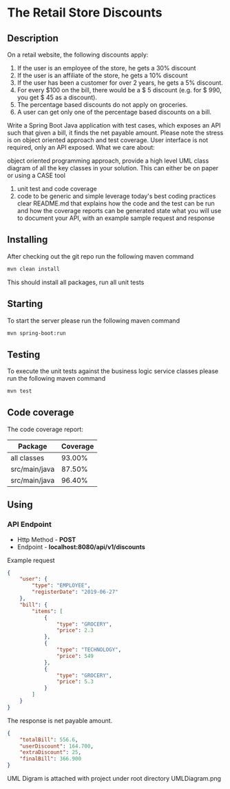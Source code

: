 # The Retail Store Discounts

## Description

On a retail website, the following discounts apply:
1. If the user is an employee of the store, he gets a 30% discount
2. If the user is an affiliate of the store, he gets a 10% discount
3. If the user has been a customer for over 2 years, he gets a 5% discount.
4. For every $100 on the bill, there would be a $ 5 discount (e.g. for $ 990, you get $ 45 as a discount).
5. The percentage based discounts do not apply on groceries.
6. A user can get only one of the percentage based discounts on a bill.

Write a Spring Boot Java application with test cases, which exposes an API such that given a bill, it finds the net payable amount. Please note the stress is on object oriented approach and test coverage. User interface is not required, only an API exposed. What we care about:

object oriented programming approach, provide a high level UML class diagram of all the key classes in your solution. This can either be on paper or using a CASE tool
1. unit test and code coverage
2. code to be generic and simple
leverage today's best coding practices
clear README.md that explains how the code and the test can be run and how the coverage reports can be generated
state what you will use to document your API, with an example sample request and response

## Installing

After checking out the git repo run the following maven command

```bash
mvn clean install
```

This should install all packages, run all unit tests

## Starting

To start the server please run the following maven command

```bash
mvn spring-boot:run
```


## Testing

To execute the unit tests against the business logic service classes please run the following maven command

```bash
mvn test
```

## Code coverage

The code coverage report:


| Package | Coverage |
|---|---|
| all classes | 93.00% |
| src/main/java | 87.50% |
| src/main/java | 96.40% | 


## Using

### API Endpoint

* Http Method - **POST**
* Endpoint - **localhost:8080/api/v1/discounts**

Example request

```json
{
    "user": {
        "type": "EMPLOYEE",
        "registerDate": "2019-06-27"
    },
    "bill": {
        "items": [
            {
                "type": "GROCERY",
                "price": 2.3
            },
            {
                "type": "TECHNOLOGY",
                "price": 549
            },
            {
                "type": "GROCERY",
                "price": 5.3
            }
        ]
    }
}

```

The response is net payable amount.

```json
{
    "totalBill": 556.6,
    "userDiscount": 164.700,
    "extraDiscount": 25,
    "finalBill": 366.900
}
```

UML Digram is attached with project under root directory UMLDiagram.png
